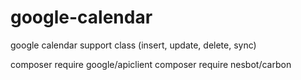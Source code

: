 # google-calendar
google calendar support class (insert, update, delete, sync)

composer require google/apiclient
composer require nesbot/carbon
